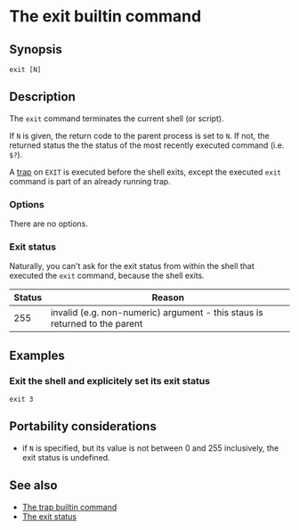 # The exit builtin command

## Synopsis

    exit [N]

## Description

The `exit` command terminates the current shell (or script).

If `N` is given, the return code to the parent process is set to `N`. If
not, the returned status the the status of the most recently executed
command (i.e. `$?`).

A [trap](../../commands/builtin/trap.md) on `EXIT` is executed before the shell
exits, except the executed `exit` command is part of an already running
trap.

### Options

There are no options.

### Exit status

Naturally, you can't ask for the exit status from within the shell that
executed the `exit` command, because the shell exits.

|Status|Reason|
|------|------|
|255|invalid (e.g. non-numeric) argument - this staus is returned to the parent|

## Examples

### Exit the shell and explicitely set its exit status

    exit 3

## Portability considerations

-   if `N` is specified, but its value is not between 0 and 255
    inclusively, the exit status is undefined.

## See also

-   [The trap builtin command](../../commands/builtin/trap.md)
-   [The exit status](../../dict/exit_status.md)
